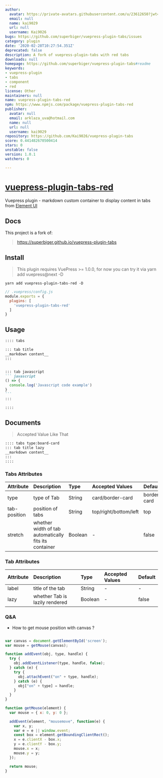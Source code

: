 ```yaml
---
author:
  avatar: https://private-avatars.githubusercontent.com/u/23612650?jwt=eyJhbGciOiJIUzI1NiIsInR5cCI6IkpXVCJ9.eyJpc3MiOiJnaXRodWIuY29tIiwiYXVkIjoicmF3LmdpdGh1YnVzZXJjb250ZW50LmNvbSIsImtleSI6ImtleTEiLCJleHAiOjE3MzQ2NzE0NjAsIm5iZiI6MTczNDY3MDI2MCwicGF0aCI6Ii91LzIzNjEyNjUwIn0.cTGOta5dC1v0eSozKk99KQHAHzyZbrsuFc0OParAvg8&v=4
  email: null
  name: kai9029
  url: null
  username: Kai9026
bugs: https://github.com/superbiger/vuepress-plugin-tabs/issues
category: plugin
date: '2020-02-28T10:27:54.351Z'
deprecated: false
description: A fork of vuepress-plugin-tabs with red tabs
downloads: null
homepage: https://github.com/superbiger/vuepress-plugin-tabs#readme
keywords:
- vuepress-plugin
- tabs
- component
- red
license: Other
maintainers: null
name: vuepress-plugin-tabs-red
npm: https://www.npmjs.com/package/vuepress-plugin-tabs-red
publisher:
  avatar: null
  email: arklaza_uva@hotmail.com
  name: null
  url: null
  username: kai9029
repository: https://github.com/Kai9026/vuepress-plugin-tabs
score: 0.441482670500414
stars: 0
unstable: false
version: 1.0.1
watchers: 0

---
```


# [vuepress-plugin-tabs-red](https://github.com/Kai9026/vuepress-plugin-tabs.git)

Vuepress plugin - markdown custom container to display content in tabs from [Element UI](https://github.com/ElemeFE/element)

## Docs
This project is a fork of: 
> https://superbiger.github.io/vuepress-plugin-tabs

## Install
> This plugin requires VuePress >= 1.0.0, for now you can try it via yarn add vuepress@next -D 

```shell
yarn add vuepress-plugin-tabs-red -D
```

```javascript
// .vuepress/config.js
module.exports = {
  plugins: [
    'vuepress-plugin-tabs-red'
  ]
}
```

## Usage

~~~ md
:::: tabs

::: tab title
__markdown content__
:::


::: tab javascript
``` javascript
() => {
  console.log('Javascript code example')
}
```
:::

::::

~~~

## Documents
> Accepted Value Like That
~~~md
:::: tabs type:board-card
::: tab title lazy
__markdown content__
:::
::::
~~~

### Tabs Attributes
|Attribute|Description|Type|Accepted Values|Default|
|:--|:--|:--|:--|:--|
|type|type of Tab|String|card/border-card|border-card|
|tab-position|position of tabs|String|top/right/bottom/left|top|
|stretch|whether width of tab automatically fits its container|Boolean|-|false|


### Tab Attributes
|Attribute|Description|Type|Accepted Values|Default|
|:--|:--|:--|:--|:--|
|label|title of the tab|String|-|-|
|lazy|whether Tab is lazily rendered|Boolean|-|false|

### Q&A
* How to get mouse position with canvas ?
```javascript

var canvas = document.getElementById('screen');
var mouse = getMouse(canvas);

function addEvent(obj, type, handle) {
  try {
    obj.addEventListener(type, handle, false);
  } catch (e) {
    try {
      obj.attachEvent("on" + type, handle);
    } catch (e) {
      obj["on" + type] = handle;
    }
  }
}

function getMouse(element) {
  var mouse = { x: 0, y: 0 };

  addEvent(element, "mousemove", function(e) {
    var x, y;
    var e = e || window.event;
    const box = element.getBoundingClientRect();
    x = e.clientX - box.x;
    y = e.clientY - box.y;
    mouse.x = x;
    mouse.y = y;
  });

  return mouse;
}
```

